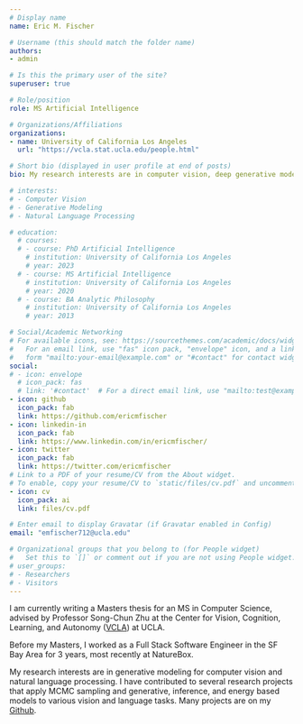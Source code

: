 ```yaml
---
# Display name
name: Eric M. Fischer

# Username (this should match the folder name)
authors:
- admin

# Is this the primary user of the site?
superuser: true

# Role/position
role: MS Artificial Intelligence

# Organizations/Affiliations
organizations:
- name: University of California Los Angeles
  url: "https://vcla.stat.ucla.edu/people.html"

# Short bio (displayed in user profile at end of posts)
bio: My research interests are in computer vision, deep generative modeling, and natural language processing.

# interests:
# - Computer Vision
# - Generative Modeling
# - Natural Language Processing

# education:
  # courses:
  # - course: PhD Artificial Intelligence
    # institution: University of California Los Angeles
    # year: 2023
  # - course: MS Artificial Intelligence
    # institution: University of California Los Angeles
    # year: 2020
  # - course: BA Analytic Philosophy
    # institution: University of California Los Angeles
    # year: 2013

# Social/Academic Networking
# For available icons, see: https://sourcethemes.com/academic/docs/widgets/#icons
#   For an email link, use "fas" icon pack, "envelope" icon, and a link in the
#   form "mailto:your-email@example.com" or "#contact" for contact widget.
social:
# - icon: envelope
  # icon_pack: fas
  # link: '#contact'  # For a direct email link, use "mailto:test@example.org".
- icon: github
  icon_pack: fab
  link: https://github.com/ericmfischer
- icon: linkedin-in
  icon_pack: fab
  link: https://www.linkedin.com/in/ericmfischer/
- icon: twitter
  icon_pack: fab
  link: https://twitter.com/ericmfischer
# Link to a PDF of your resume/CV from the About widget.
# To enable, copy your resume/CV to `static/files/cv.pdf` and uncomment the lines below.
- icon: cv
  icon_pack: ai
  link: files/cv.pdf

# Enter email to display Gravatar (if Gravatar enabled in Config)
email: "emfischer712@ucla.edu"

# Organizational groups that you belong to (for People widget)
#   Set this to `[]` or comment out if you are not using People widget.
# user_groups:
# - Researchers
# - Visitors
---
```


I am currently writing a Masters thesis for an MS in Computer Science, advised by Professor Song-Chun Zhu at the Center for Vision, Cognition, Learning, and Autonomy ([VCLA](https://vcla.stat.ucla.edu/projects.html)) at UCLA.

Before my Masters, I worked as a Full Stack Software Engineer in the SF Bay Area for 3 years, most recently at NatureBox.

My research interests are in generative modeling for computer vision and natural language processing. I have contributed to several research projects that apply MCMC sampling and generative, inference, and energy based models to various vision and language tasks. Many projects are on my [Github](https://www.github.com/EricMFischer).
